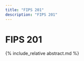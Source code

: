 ```yaml
---
title: "FIPS 201"
description: "FIPS 201"
---
```


# FIPS 201



{% include_relative abstract.md %}
